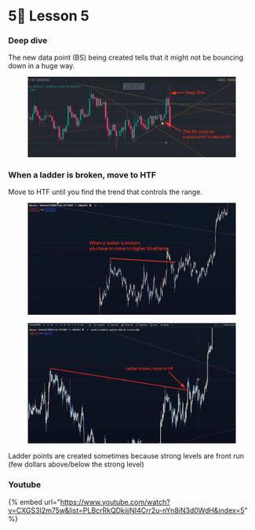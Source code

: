 # 5⃣ Lesson 5

### Deep dive

The new data point (BS) being created tells that it might not be bouncing down in a huge way.

<figure><img src="../../.gitbook/assets/image (16).png" alt=""><figcaption></figcaption></figure>

### When a ladder is broken, move to HTF

Move to HTF until you find the trend that controls the range.

<div>

<figure><img src="../../.gitbook/assets/image (19) (1) (1).png" alt=""><figcaption></figcaption></figure>

 

<figure><img src="../../.gitbook/assets/image (10) (1) (1).png" alt=""><figcaption></figcaption></figure>

</div>

Ladder points are created sometimes because strong levels are front run (few dollars above/below the strong level)



### Youtube

{% embed url="https://www.youtube.com/watch?v=CXGS3I2m75w&list=PLBcrRkQDkijjNI4Crr2u-nYn8iN3d0WdH&index=5" %}
